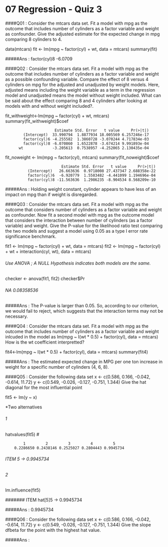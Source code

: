 # 07 Regression - Quiz 3

####Q01 : Consider the mtcars data set. Fit a model with mpg as the outcome that includes number of cylinders as a factor variable and weight as confounder. Give the adjusted estimate for the expected change in mpg comparing 8 cylinders to 4.

data(mtcars)
fit <- lm(mpg ~ factor(cyl) + wt, data = mtcars)
summary(fit)

#####Ans : factor(cyl)8  -6.0709

####Q02 : Consider the mtcars data set. Fit a model with mpg as the outcome that includes number of cylinders as a factor variable and weight as a possible confounding variable. Compare the effect of 8 versus 4 cylinders on mpg for the adjusted and unadjusted by weight models. Here, adjusted means including the weight variable as a term in the regression model and unadjusted means the model without weight included. What can be said about the effect comparing 8 and 4 cylinders after looking at models with and without weight included?.

fit_withweight<-lm(mpg ~ factor(cyl) + wt, mtcars)
summary(fit_withweight)$coef

                          Estimate Std. Error   t value     Pr(>|t|)
            (Intercept)  33.990794  1.8877934 18.005569 6.257246e-17
            factor(cyl)6 -4.255582  1.3860728 -3.070244 4.717834e-03
            factor(cyl)8 -6.070860  1.6522878 -3.674214 9.991893e-04
          wt             -3.205613  0.7538957 -4.252065 2.130435e-04

fit_noweight <- lm(mpg ~ factor(cyl), mtcars)
summary(fit_noweight)$coef

                             Estimate Std. Error   t value     Pr(>|t|)
              (Intercept)   26.663636  0.9718008 27.437347 2.688358e-22
              factor(cyl)6  -6.920779  1.5583482 -4.441099 1.194696e-04
              factor(cyl)8 -11.563636  1.2986235 -8.904534 8.568209e-10

#####Ans : Holding weight constant, cylinder appears to have less of an impact on mpg than if weight is disregarded.

####Q03 : Consider the mtcars data set. Fit a model with mpg as the outcome that considers number of cylinders as a factor variable and weight as confounder. Now fit a second model with mpg as the outcome model that considers the interaction between number of cylinders (as a factor variable) and weight. Give the P-value for the likelihood ratio test comparing the two models and suggest a model using 0.05 as a type I error rate significance benchmark.

fit1 <- lm(mpg ~ factor(cyl) + wt, data = mtcars)
fit2 <- lm(mpg ~ factor(cyl) + wt + interaction(cyl, wt), data = mtcars)

###### Use ANOVA ; A NULL Hypothesis indicates both models are the same.
checker <- anova(fit1, fit2)
checker$Pr

###### NA 0.08358536

#####Ans : The P-value is larger than 0.05. So, according to our criterion, we would fail to reject, which suggests that the interaction terms may not be necessary.

####Q04 : Consider the mtcars data set. Fit a model with mpg as the outcome that includes number of cylinders as a factor variable and weight inlcuded in the model as
lm(mpg ~ I(wt * 0.5) + factor(cyl), data = mtcars)
How is the wt coefficient interpretted?

fit4<-lm(mpg ~ I(wt * 0.5) + factor(cyl), data = mtcars)
summary(fit4)

#####Ans : The estimated expected change in MPG per one ton increase in weight for a specific number of cylinders (4, 6, 8).

####Q05 : Consider the following data set
x <- c(0.586, 0.166, -0.042, -0.614, 11.72)
y <- c(0.549, -0.026, -0.127, -0.751, 1.344)
Give the hat diagonal for the most influential point

fit5 <- lm(y ~ x)

*Two alternatives
###### 1
hatvalues(fit5)  #

            1         2         3         4         5 
        0.2286650 0.2438146 0.2525027 0.2804443 0.9945734 

###### ITEM 5 -> 0.9945734

###### 2

lm.influence(fit5)

####### ITEM hat[5]5 -> 0.9945734

#####Ans : 0.9945734 


####Q06 : Consider the following data set
x <- c(0.586, 0.166, -0.042, -0.614, 11.72)
y <- c(0.549, -0.026, -0.127, -0.751, 1.344)
Give the slope dfbeta for the point with the highest hat value.


#####Ans : 


